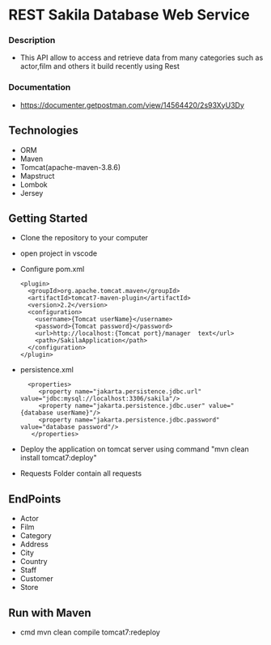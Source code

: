 


# REST Sakila Database Web Service

### Description
- This API allow  to access and retrieve data from many categories such as actor,film and others
  it build recently using Rest

### Documentation 
- https://documenter.getpostman.com/view/14564420/2s93XyU3Dy



##  Technologies
- ORM
- Maven
- Tomcat(apache-maven-3.8.6)
- Mapstruct
- Lombok
- Jersey

## Getting Started
- Clone the repository to your computer
- open project in vscode
- Configure pom.xml

      <plugin>
        <groupId>org.apache.tomcat.maven</groupId>
        <artifactId>tomcat7-maven-plugin</artifactId>
        <version>2.2</version>
        <configuration>
          <username>{Tomcat userName}</username>
          <password>{Tomcat password}</password>
          <url>http://localhost:{Tomcat port}/manager  text</url>
          <path>/SakilaApplication</path>
        </configuration>
      </plugin>
 - persistence.xml
 
         <properties>
            <property name="jakarta.persistence.jdbc.url" value="jdbc:mysql://localhost:3306/sakila"/>
            <property name="jakarta.persistence.jdbc.user" value="{database userName}"/>
            <property name="jakarta.persistence.jdbc.password" value="database password"/>
          </properties>

- Deploy the application on tomcat server using command "mvn clean install tomcat7:deploy"
- Requests Folder contain all requests

##  EndPoints
 - Actor
 - Film
 - Category
 - Address
 - City
 - Country
 - Staff
 - Customer
 - Store

## Run with Maven

- cmd 
 mvn clean compile tomcat7:redeploy





